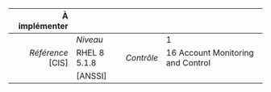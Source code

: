 
|           À implémenter    |    |    |    |
|----------------:|:---|---:|:---|
|                 |*Niveau*|| 1 |
|*Référence* [CIS]| RHEL 8 5.1.8 |*Contrôle*| 16 Account Monitoring and Control |
|                 |[ANSSI] ||  |

